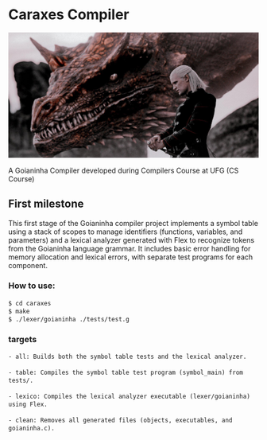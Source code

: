 # Caraxes Compiler

![Caraxes from HOTD](./etc/img/eou35gg7uqz91.jpg)

A Goianinha Compiler developed during Compilers Course at UFG (CS Course)

## First milestone
This first stage of the Goianinha compiler project implements a symbol table using a stack of scopes to manage identifiers (functions, variables, and parameters) and a lexical analyzer generated with Flex to recognize tokens from the Goianinha language grammar. It includes basic error handling for memory allocation and lexical errors, with separate test programs for each component.

### How to use:
```
$ cd caraxes
$ make
$ ./lexer/goianinha ./tests/test.g
```

### targets
```
- all: Builds both the symbol table tests and the lexical analyzer.

- table: Compiles the symbol table test program (symbol_main) from tests/.

- lexico: Compiles the lexical analyzer executable (lexer/goianinha) using Flex.

- clean: Removes all generated files (objects, executables, and goianinha.c).
```